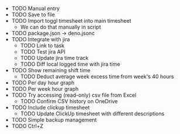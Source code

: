 - TODO Manual entry
- TODO Save to file
- TODO Import toggl timesheet into main timesheet
  - We can do that manually in script
- TODO package.json → deno.jsonc
- TODO Integrate with jira
  - TODO Link to task
  - TODO Test jira API
  - TODO Update jira time track
  - TODO Diff local logged time with jira time
- TODO Show remaining shift time
  - TODO Deduct average week excess time from week's 40 hours
- TODO Per day hour graph
- TODO Per week hour graph
- TODO Try accessing (read-only) csv file from Excel
  - TODO Confirm CSV history on OneDrive
- TODO Include clickup timesheet
  - TODO Update ClickUp timesheet with different descriptions
- TODO Simple backup management
- TODO Ctrl+Z